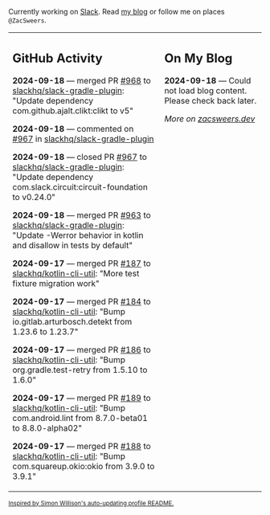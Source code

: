 Currently working on [Slack](https://slack.com/). Read [my blog](https://zacsweers.dev/) or follow me on places `@ZacSweers`.

<table><tr><td valign="top" width="60%">

## GitHub Activity
<!-- githubActivity starts -->
**2024-09-18** — merged PR [#968](https://github.com/slackhq/slack-gradle-plugin/pull/968) to [slackhq/slack-gradle-plugin](https://github.com/slackhq/slack-gradle-plugin): "Update dependency com.github.ajalt.clikt:clikt to v5"

**2024-09-18** — commented on [#967](https://github.com/slackhq/slack-gradle-plugin/pull/967#issuecomment-2359363346) in [slackhq/slack-gradle-plugin](https://github.com/slackhq/slack-gradle-plugin)

**2024-09-18** — closed PR [#967](https://github.com/slackhq/slack-gradle-plugin/pull/967) to [slackhq/slack-gradle-plugin](https://github.com/slackhq/slack-gradle-plugin): "Update dependency com.slack.circuit:circuit-foundation to v0.24.0"

**2024-09-18** — merged PR [#963](https://github.com/slackhq/slack-gradle-plugin/pull/963) to [slackhq/slack-gradle-plugin](https://github.com/slackhq/slack-gradle-plugin): "Update -Werror behavior in kotlin and disallow in tests by default"

**2024-09-17** — merged PR [#187](https://github.com/slackhq/kotlin-cli-util/pull/187) to [slackhq/kotlin-cli-util](https://github.com/slackhq/kotlin-cli-util): "More test fixture migration work"

**2024-09-17** — merged PR [#184](https://github.com/slackhq/kotlin-cli-util/pull/184) to [slackhq/kotlin-cli-util](https://github.com/slackhq/kotlin-cli-util): "Bump io.gitlab.arturbosch.detekt from 1.23.6 to 1.23.7"

**2024-09-17** — merged PR [#186](https://github.com/slackhq/kotlin-cli-util/pull/186) to [slackhq/kotlin-cli-util](https://github.com/slackhq/kotlin-cli-util): "Bump org.gradle.test-retry from 1.5.10 to 1.6.0"

**2024-09-17** — merged PR [#189](https://github.com/slackhq/kotlin-cli-util/pull/189) to [slackhq/kotlin-cli-util](https://github.com/slackhq/kotlin-cli-util): "Bump com.android.lint from 8.7.0-beta01 to 8.8.0-alpha02"

**2024-09-17** — merged PR [#188](https://github.com/slackhq/kotlin-cli-util/pull/188) to [slackhq/kotlin-cli-util](https://github.com/slackhq/kotlin-cli-util): "Bump com.squareup.okio:okio from 3.9.0 to 3.9.1"
<!-- githubActivity ends -->
</td><td valign="top" width="40%">

## On My Blog
<!-- blog starts -->
**2024-09-18** — Could not load blog content. Please check back later.
<!-- blog ends -->
_More on [zacsweers.dev](https://zacsweers.dev/)_
</td></tr></table>

<sub><a href="https://simonwillison.net/2020/Jul/10/self-updating-profile-readme/">Inspired by Simon Willison's auto-updating profile README.</a></sub>